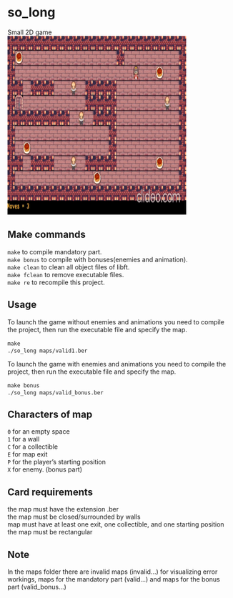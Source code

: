 # so_long
Small 2D game <br>
<img src="https://github.com/Alexart1995/so_long/blob/master/so_long.gif" width="400" height="400">
## Make commands
`make` to compile mandatory part. <br>
`make bonus` to compile with bonuses(enemies and animation). <br>
`make clean` to clean all object files of libft. <br>
`make fclean` to remove executable files. <br>
`make re` to recompile this project. <br>
## Usage
To launch the game without enemies and animations you need to compile the project, then run the executable file and specify the map.
```
make
./so_long maps/valid1.ber
```
To launch the game with enemies and animations you need to compile the project, then run the executable file and specify the map.
```
make bonus
./so_long maps/valid_bonus.ber
```
## Characters of map
`0` for an empty space <br>
`1` for a wall <br>
`C` for a collectible <br>
`E` for map exit <br>
`P` for the player’s starting position <br>
`X` for enemy. (bonus part) <br>
## Card requirements
the map must have the extension .ber <br>
the map must be closed/surrounded by walls <br>
map must have at least one exit, one collectible, and one starting position <br>
the map must be rectangular <br>
## Note
In the maps folder there are invalid maps (invalid...) for visualizing error workings, maps for the mandatory part (valid...) and maps for the bonus part (valid_bonus...)
